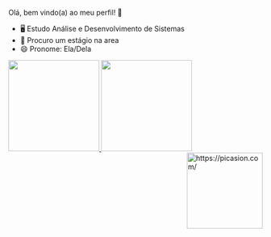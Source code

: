 Olá, bem vindo(a) ao meu perfil! 💓

- 🖥️ Estudo Análise e Desenvolvimento de Sistemas
- 📕 Procuro um estágio na area
- 😄 Pronome: Ela/Dela


<div>
  <a href="https://github.com/rebecavdas">
  <img height="180em"  src="https://github-readme-stats.vercel.app/api?username=rebecavdas&show_icons=true&theme=radical&include_all_commits=true&count_private=true"/>
  <img height="180em"  src="https://github-readme-stats.vercel.app/api/top-langs/?username=rebecavdas&layout=compact&langs_count=7&theme=radical"/>
  <a href="https://picasion.com/"> <img src="https://i.picasion.com/pic92/cc9cd98a26f21cf783e07fdd2ec1b310.gif" width="150" height="150" align="right"  alt="https://picasion.com/" />     </a> <a href="https://picasion.com/">
</div>
